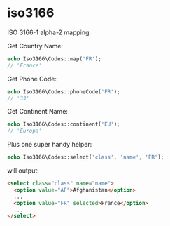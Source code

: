 iso3166
=======

ISO 3166-1 alpha-2 mapping:

Get Country Name:
```php
echo Iso3166\Codes::map('FR');
// 'France'
```

Get Phone Code:
```php
echo Iso3166\Codes::phoneCode('FR');
// '33'
```

Get Continent Name:
```php
echo Iso3166\Codes::continent('EU');
// 'Europa'
```

Plus one super handy helper:

```php
echo Iso3166\Codes::select('class', 'name', 'FR');
```

will output:

```html
<select class="class" name="name">
  <option value="AF">Afghanistan</option>
  ...
  <option value="FR" selected>France</option>
  ...
</select>
```

